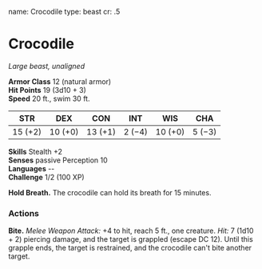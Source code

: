 name: Crocodile
type: beast
cr: .5

# Crocodile 
_Large beast, unaligned_
 
**Armor Class** 12 (natural armor)    
**Hit Points** 19 (3d10 + 3)    
**Speed** 20 ft., swim 30 ft. 

| STR     | DEX     | CON     | INT     | WIS     | CHA     |
|---------|---------|---------|---------|---------|---------|
| 15 (+2) | 10 (+0) | 13 (+1) | 2 (−4)  | 10 (+0) | 5 (−3)  |    

**Skills** Stealth +2    
**Senses** passive Perception 10    
**Languages** --    
**Challenge** 1/2 (100 XP) 

**Hold Breath.** The crocodile can hold its breath for 15 minutes. 

### Actions    
**Bite.** _Melee Weapon Attack:_ +4 to hit, reach 5 ft., one creature. _Hit:_ 7 (1d10 + 2) piercing damage, and the target is grappled (escape DC 12). Until this grapple ends, the target is restrained, and the crocodile can't bite another target.